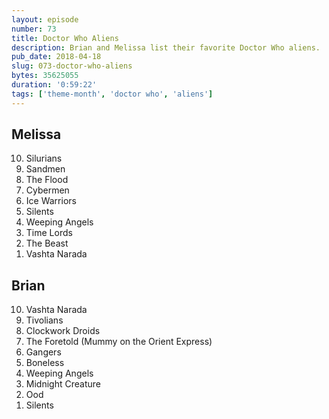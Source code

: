 ```yaml
---
layout: episode
number: 73
title: Doctor Who Aliens
description: Brian and Melissa list their favorite Doctor Who aliens.
pub_date: 2018-04-18
slug: 073-doctor-who-aliens
bytes: 35625055
duration: '0:59:22'
tags: ['theme-month', 'doctor who', 'aliens']
---
```


<h2>Melissa</h2>
<ol reversed>
<li>Silurians</li>
<li>Sandmen</li>
<li>The Flood</li>
<li>Cybermen</li>
<li>Ice Warriors</li>
<li>Silents</li>
<li>Weeping Angels</li>
<li>Time Lords</li>
<li>The Beast</li>
<li>Vashta Narada</li>
</ol>

<h2>Brian</h2>
<ol reversed>
<li>Vashta Narada</li>
<li>Tivolians</li>
<li>Clockwork Droids</li>
<li>The Foretold (Mummy on the Orient Express)</li>
<li>Gangers</li>
<li>Boneless</li>
<li>Weeping Angels</li>
<li>Midnight Creature</li>
<li>Ood</li>
<li>Silents</li>
</ol>